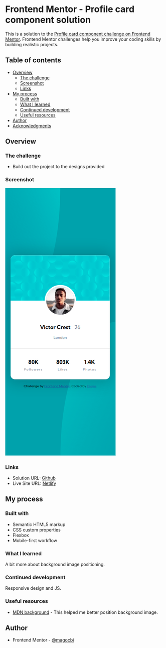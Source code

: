 # Frontend Mentor - Profile card component solution

This is a solution to the [Profile card component challenge on Frontend Mentor](https://www.frontendmentor.io/challenges/profile-card-component-cfArpWshJ). Frontend Mentor challenges help you improve your coding skills by building realistic projects.

## Table of contents

- [Overview](#overview)
  - [The challenge](#the-challenge)
  - [Screenshot](#screenshot)
  - [Links](#links)
- [My process](#my-process)
  - [Built with](#built-with)
  - [What I learned](#what-i-learned)
  - [Continued development](#continued-development)
  - [Useful resources](#useful-resources)
- [Author](#author)
- [Acknowledgments](#acknowledgments)

## Overview

### The challenge

- Build out the project to the designs provided

### Screenshot

![Mobile](./screenshots/mobile.png)

### Links

- Solution URL: [Github](https://github.com/magocbi/frontendmentor.io/tree/main/profile-card-component)
- Live Site URL: [Netlify](https://profile-card-component-magocbi.netlify.app/)

## My process

### Built with

- Semantic HTML5 markup
- CSS custom properties
- Flexbox
- Mobile-first workflow

### What I learned

A bit more about background image positioning.

### Continued development

Responsive design and JS.

### Useful resources

- [MDN background](https://developer.mozilla.org/en-US/docs/Web/CSS/background) - This helped me better position background image.

## Author

- Frontend Mentor - [@magocbi](https://www.frontendmentor.io/profile/magocbi)
